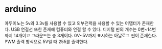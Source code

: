 # arduino
아두이노는 5v와 3.3v를 사용할 수 있고 외부전력을 사용할 수 있는 어뎁터가 존재한다.
USB 연결선 또한 존재해 컴퓨터와 연결 할 수 있다. 
디지털 핀의 개수는 0번~14번까지 14개이고 그라운드는 총 3개이다.
0V~5V까지 표시하는 아날로그 핀이 존재한다. 
PWM 출력 방식으로 5V일 때 255를 출력한다.
